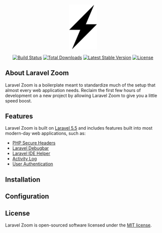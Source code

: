 <p align="center"><img src="https://github.com/austintoddj/laravel-zoom/blob/master/resources/assets/img/lightning.svg" width="90"></p>

<p align="center">
<a href="https://travis-ci.org/austintoddj/laravel-zoom"><img src="https://travis-ci.org/austintoddj/laravel-zoom.svg" alt="Build Status"></a>
<a href="https://packagist.org/packages/austintoddj/laravel-zoom"><img src="https://poser.pugx.org/austintoddj/laravel-zoom/d/total.svg" alt="Total Downloads"></a>
<a href="https://packagist.org/packages/austintoddj/laravel-zoom"><img src="https://poser.pugx.org/austintoddj/laravel-zoom/v/stable.svg" alt="Latest Stable Version"></a>
<a href="https://packagist.org/packages/austintoddj/laravel-zoom"><img src="https://poser.pugx.org/austintoddj/laravel-zoom/license.svg" alt="License"></a>
</p>

## About Laravel Zoom

Laravel Zoom is a boilerplate meant to standardize much of the setup that almost every web application needs. Reclaim the first few hours of development on a new project by allowing Laravel Zoom to give you a little speed boost.

## Features

Laravel Zoom is built on [Laravel 5.5](https://github.com/laravel/framework) and includes features built into most modern-day web applications, such as:

* [PHP Secure Headers](https://github.com/BePsvPT/secure-headers)
* [Laravel Debugbar](https://github.com/barryvdh/laravel-debugbar)
* [Laravel IDE Helper](https://github.com/barryvdh/laravel-ide-helper)
* [Activity Log](https://docs.spatie.be/laravel-activitylog/v1/introduction)
* [User Authentication](https://laravel.com/docs/5.5/authentication#authentication-quickstart)

## Installation

## Configuration

## License

Laravel Zoom is open-sourced software licensed under the [MIT license](http://opensource.org/licenses/MIT).
